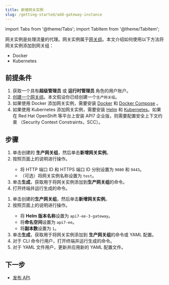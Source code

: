 ```yaml
---
title: 新增网关实例
slug: /getting-started/add-gateway-instance
---
```


import Tabs from '@theme/Tabs';
import TabItem from '@theme/TabItem';

网关实例是处理流量的代理。网关实例属于[网关组](../key-concepts/gateway-groups.md)。本文介绍如何使用以下方法将网关实例添加到网关组：

- Docker
- Kubernetes

## 前提条件

1. 获取一个具有**超级管理员** 或 **运行时管理员** 角色的用户账户。
2. [创建一个网关组](../getting-started/add-gateway-group.md)。本文假设你已经创建一个`生产网关组`。
3. 如果使用 Docker 添加网关实例，需要安装 [Docker](https://docs.docker.com/get-docker/) 和 [Docker Compose](https://docs.docker.com/compose/install) 。
4. 如果使用 Kubernetes 添加网关实例，需要安装 [Helm](https://helm.sh/docs/intro/install/) 和 [Kubernetes](https://kubernetes.io/docs/setup/)。如果在 Red Hat OpenShift 等平台上安装 API7 企业版，则需要配置安全上下文约束 （Security Context Constraints，SCC）。

## 步骤

<Tabs>
  <TabItem value="docker" label="Docker" default>
    <ol>
      <li>单击创建的 <strong>生产网关组</strong>，然后单击<strong>新增网关实例</strong>。</li>
      <li>按照页面上的说明进行操作。</li>
        <ul>
          <li>将 HTTP 端口 ID 和 HTTPS 端口 ID 分别设置为 <code>9080</code> 和 <code>9443</code>。</li>
          <li>（可选）将网关实例名称设置为 <code>test</code>。</li>
        </ul>
      <li>单击<strong>生成</strong>，获取用于将网关实例添加到<strong>生产网关组</strong>的命令。</li>
      <li>打开终端并运行生成的命令。</li>
    </ol>
  </TabItem>
  <TabItem value="k8s" label="Kubernetes">
    <ol>
      <li>单击创建的<strong>生产网关组</strong>，然后单击<strong>新增网关实例</strong>。</li>
      <li>按照页面上的说明进行操作。</li>
        <ul>
          <li>将 <strong>Helm 版本名称</strong>设置为 <code>api7-ee-3-gateway</code>。</li>
          <li>将<strong>命名空间</strong>设置为 <code>api7-ee</code>。</li>
          <li>将<strong>副本数</strong>设置为 <code>1</code>。</li>
        </ul>
      <li>单击<strong>生成</strong>，获取用于将网关实例添加到 <strong>生产网关组</strong>的命令或 YAML 配置。</li>
      <li>对于 CLI 命令行用户，打开终端并运行生成的命令。</li>
      <li>对于 YAML 文件用户，更新并应用新的 YAML 配置文件。</li>
    </ol>
  </TabItem>
</Tabs>

## 下一步
- [发布 API](../getting-started/publish-service.md).